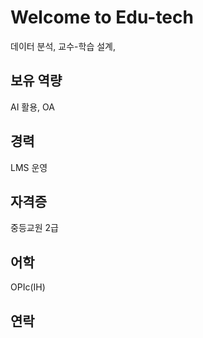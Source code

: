 # Welcome to Edu-tech
데이터 분석, 교수-학습 설계, 

## 보유 역량
AI 활용, OA

## 경력
LMS 운영

## 자격증
중등교원 2급

## 어학
OPIc(IH)

## 연락
